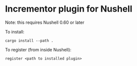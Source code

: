 # Incrementor plugin for Nushell

Note: this requires Nushell 0.60 or later

To install:

```
cargo install --path .
```

To register (from inside Nushell):

```
register <path to installed plugin>
```
